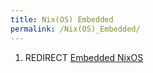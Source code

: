 ```yaml
---
title: Nix(OS) Embedded
permalink: /Nix(OS)_Embedded/
---
```


1.  REDIRECT [Embedded NixOS](/Embedded_NixOS "wikilink")

